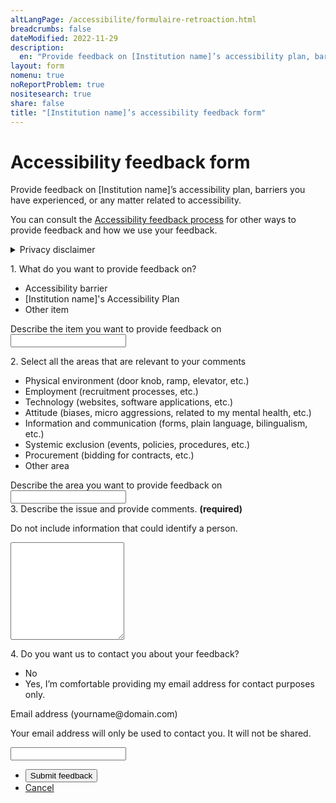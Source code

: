 ```yaml
---
altLangPage: /accessibilite/formulaire-retroaction.html
breadcrumbs: false
dateModified: 2022-11-29
description: 
  en: "Provide feedback on [Institution name]’s accessibility plan, barriers you have experienced, or any matter related to accessibility."
layout: form
nomenu: true
noReportProblem: true
nositesearch: true
share: false
title: "[Institution name]’s accessibility feedback form"
---
```

<h1 property="name" id="wb-cont" dir="ltr">Accessibility feedback form</h1>
<div class="row mrgn-tp-lg">
  <div class="col-md-8">
    <p>Provide feedback on [Institution name]’s accessibility plan, barriers you have experienced, or any matter related to accessibility.</p>
    <p>You can consult the <a href="feedback-process.html">Accessibility feedback process</a> for other ways to provide feedback and how we use your feedback.</p>
    <details class="mrgn-tp-lg">
      <summary>Privacy disclaimer</summary>
      <div class="row mrgn-tp-lg">
        <div class="col-md-12">
          <p>[Include your institution’s privacy disclaimer.]</p>
          <h2>[Privacy disclaimer sample]</h2>
          <p>The collection of personal information is authorized by section 7(1)(a) and Section 70 of the <em>Accessible 
            Canada Act</em>.  This personal information is collected by the [Accessibility office or coordinator] to comply with the <em>Accessible Canada Act</em> by creating a mechanism to collect feedback and be able to respond back to the individual 
            and acknowledge that their feedback has been collected and how it was handled.</p>
          <p>Collection and use of this personal information is in accordance 
            with the <em>Privacy Act</em>. The mechanism is used to collect feedback 
            internally and externally on our Accessibility Plan, 
            future progress reports, as well as accessibility and barriers to accessibility within the work carried out in each 
            department.</p>
          <p>The personal information collected is described in Personal Information Bank PSU 938 – 
            Outreach Activities and will be retained for 7 years. Under the <em>Privacy Act</em> you have the right of access to, and correction of, your personal 
            information. To exercise either of these rights, contact [Institution name]’s ATIP Coordinator. If 
            you are not satisfied with Canadian Heritage’s response to your privacy concern, you may wish 
            to Contact the Office of the Privacy Commissioner of Canada.</p>
          <h2 class="h3">Contact information</h2>
          <ul class="mrgn-tp-lg">
            <li>[Institution name]’s ATIP Coordinator</li>
            <li><a href="https://www.priv.gc.ca/en/contact-the-opc/">Contact the Office of the Privacy Commissioner of Canada</a></li>
          </ul>
          <h2 class="h3">References</h2>
          <ul class="mrgn-tp-lg">
            <li><a href="https://www.laws-lois.justice.gc.ca/eng/acts/A-0.6/page-1.html">Accessible Canada Act</a>
              <ul>
                <li><a href="https://www.laws-lois.justice.gc.ca/eng/acts/A-0.6/page-1.html#h-1153444">section 7(1)(a)</a></li>
                <li><a href="https://www.laws-lois.justice.gc.ca/eng/acts/A-0.6/page-5.html#h-1154040">Section 70</a></li>
              </ul>
            </li>
            <li><a href="https://laws-lois.justice.gc.ca/ENG/ACTS/P-21/index.html">Privacy Act</a></li>
            <li><a href="https://www.canada.ca/en/treasury-board-secretariat/services/access-information-privacy/access-information/information-about-programs-information-holdings/standard-personal-information-banks.html#psu938">Personal Information Bank PSU 938 – Outreach Activities</a></li>
          </ul>
        </div>
      </div>
    </details>
  </div>
</div>
<div class="row mrgn-tp-lg">
  <div class="col-md-8">
    <div class="wb-frmvld">
      <form id="accessibility_feedback">
        <div class="wb-fieldflow gc-font-2019" data-wb-fieldflow='{"noForm": true, "renderas":"radio", "gcChckbxrdio":true}'>
          <p>1. What do you want to provide feedback on?</p>
          <ul>
            <li data-wb-fieldflow='{"action": "query", "name": "feedback_type", "value": "feedback_type1"}'>Accessibility barrier</li>
            <li data-wb-fieldflow='{"action": "query", "name": "feedback_type", "value": "feedback_type2"}' >[Institution name]'s Accessibility Plan</li>
            <li data-wb-fieldflow='[
                                {"action": "toggle", "toggle": "#feedback_type_other", "live":true },
                                {"action": "query", "name": "feedback_type", "value": "feedback_type3" }
                               ]'>Other item</li>
          </ul>
        </div>
        <div id="feedback_type_other" class="hidden">
          <div class="form-group">
            <label for="feedback_type3_desc"><span class="field-name gc-font-2019">Describe the item you want to provide feedback on</span></label>
            <input class="form-control full-width input-lg" id="feedback_type3_desc" name="feedback_type3_desc" type="text" />
          </div>
        </div>
        <div class="wb-fieldflow gc-font-2019" data-wb-fieldflow='{"noForm": true, "noreqlabel": true, "renderas":"checkbox", "gcChckbxrdio":true}'>
          <p>2. Select all the areas that are relevant to your comments</p>
          <ul>
            <li data-wb-fieldflow='{"action": "query", "name": "areas", "value": "areas4"}'>Physical environment (door knob, ramp, elevator, etc.)</li>
            <li data-wb-fieldflow='{"action": "query", "name": "areas", "value": "areas5"}'>Employment (recruitment processes, etc.)</li>
            <li data-wb-fieldflow='{"action": "query", "name": "areas", "value": "areas6"}'>Technology (websites, software applications, etc.)</li>
            <li data-wb-fieldflow='{"action": "query", "name": "areas", "value": "areas7"}'>Attitude (biases, micro aggressions, related to my mental health, etc.)</li>
            <li data-wb-fieldflow='{"action": "query", "name": "areas", "value": "areas8"}'>Information and communication (forms, plain language, bilingualism, etc.)</li>
            <li data-wb-fieldflow='{"action": "query", "name": "areas", "value": "areas9"}'>Systemic exclusion (events, policies, procedures, etc.)</li>
            <li data-wb-fieldflow='{"action": "query", "name": "areas", "value": "areas10"}'>Procurement (bidding for contracts, etc.)</li>
            <li data-wb-fieldflow='[
                                {"action": "toggle", "toggle": "#area_other", "live": true},
                                {"action": "query", "name": "areas", "value": "areas11"}
                                ]'>Other area</li>
          </ul>
        </div>
        <div id="area_other" class="hidden">
          <div class="form-group">
            <label for="areas_desc"><span class="field-name gc-font-2019">Describe the area you want to provide feedback on</span></label>
            <input class="form-control full-width input-lg" id="areas_desc" name="areas_desc" type="text" />
          </div>
        </div>
        <div class="form-group mrgn-tp-lg">
          <label for="description" class="required"><span class="field-name gc-font-2019">3. Describe the issue and provide comments. <strong class="required">(required)</strong></span></label>
          <p>Do not include information that could identify a person.</p>
          <textarea class="form-control required full-width" rows="10" id="description"></textarea>
        </div>
        <div class="mrgn-tp-lg">
          <div class="wb-fieldflow gc-font-2019" data-wb-fieldflow='{"noForm": true, "renderas":"radio", "gcChckbxrdio":true}'>
            <p>4.  Do you want us to contact you about your feedback? </p>
            <ul>
              <li data-wb-fieldflow='{"action": "query", "name": "feedback_type", "value": "feedback_type1"}'>No</li>
              <li data-wb-fieldflow='[
                                {"action": "toggle", "toggle": "#email_request_other", "live":true },
                                {"action": "query", "name": "feedback_type", "value": "feedback_type3" }
                               ]'>Yes, I’m comfortable providing my email address for contact purposes only.</li>
            </ul>
          </div>
          <div id="email_request_other" class="hidden">
            <div class="form-group">
              <label for="email1"><span class="field-name gc-font-2019">Email address</span> (yourname@domain.com)</label>
              <p>Your email address will only be used to contact you.  It will not be shared.</p>
              <div class="row">
                <div class="col-md-8">
                  <input class="form-control input-lg full-width" id="email1" name="email1" type="email" autocomplete="email" />
                </div>
              </div>
              <div class="clearfix"></div>
            </div>
          </div>
        </div>
      </form>
    </div>
    <div class="mrgn-tp-xl">
      <ul class="list-inline">
        <li>
          <input class="btn btn-primary btn-lg mrgn-bttm-md" type="submit" value="Submit feedback">
        </li>
        <li><a href="afeedback-04-01-en.html" type="button" class="btn btn-link btn-lg">Cancel</a></li>
      </ul>
    </div>
  </div>
</div>
<div class="clearfix"></div>
